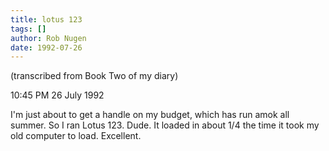 ```yaml
---
title: lotus 123
tags: []
author: Rob Nugen
date: 1992-07-26
---
```


<p class=note>(transcribed from Book Two of my diary)

<p class=date>10:45 PM 26 July 1992

<p>I'm just about to get a handle on my budget, which has run amok all
summer.  So I ran Lotus 123.  Dude.  It loaded in about 1/4 the time
it took my old computer to load.  Excellent.
